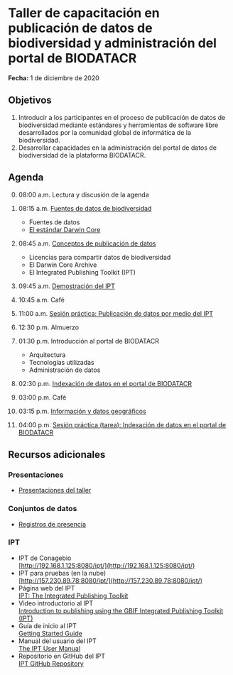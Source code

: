 # Taller de capacitación en publicación de datos de biodiversidad y administración del portal de BIODATACR

**Fecha:** 1 de diciembre de 2020

## Objetivos

1. Introducir a los participantes en el proceso de publicación de datos de biodiversidad mediante estándares y herramientas de software libre desarrollados por la comunidad global de informática de la biodiversidad.
2. Desarrollar capacidades en la administración del portal de datos de biodiversidad de la plataforma BIODATACR.

## Agenda

00. 08:00 a.m. Lectura y discusión de la agenda

01. 08:15 a.m. [Fuentes de datos de biodiversidad](https://drive.google.com/file/d/1WLBAby6zxUkjtieT2rgn-SOfTUtjrOFJ/view?usp=sharing)
    * Fuentes de datos
    * [El estándar Darwin Core](https://dwc.tdwg.org/)
    
02. 08:45 a.m. [Conceptos de publicación de datos](https://docs.google.com/presentation/d/1TF1nG0WR0UoXI_tZQJMWBH_eQH5MpNxxWtEhTpscbRQ/present?token=AC4w5ViHLBeoOcc-yTF0Km-a_FlYfh-MsA%3A1606657598499&includes_info_params=1&eisi=CLbgvPvxp-0CFQy5Jgodx38BaQ#slide=id.p4)
    * Licencias para compartir datos de biodiversidad
    * El Darwin Core Archive
    * El Integrated Publishing Toolkit (IPT)
    
03. 09:45 a.m. [Demostración del IPT](https://docs.google.com/presentation/d/12dJsVmm_PJqDXk1evPOxmby4dAwL5DKlEX3pSWbLSQU/present?token=AC4w5VhSCMT0sKT9V9T4uWyYNEMze_4kHg%3A1606659553219&includes_info_params=1&eisi=CJrux5_5p-0CFcY8ygod82wE6w#slide=id.p4)

04. 10:45 a.m. Café
05. 11:00 a.m. [Sesión práctica: Publicación de datos por medio del IPT](https://github.com/biodatacr/taller-publicacion-datos/tree/main/sesion-05)

06. 12:30 p.m. Almuerzo

07. 01:30 p.m. Introducción al portal de BIODATACR
    * Arquitectura
    * Tecnologías utilizadas
    * Administración de datos
    
08. 02:30 p.m. [Indexación de datos en el portal de BIODATACR](https://drive.google.com/file/d/1b90wet8vI7MBIFHwX2GkpIQqOo_fg2ji/view?usp=sharing)

09. 03:00 p.m. Café

10. 03:15 p.m. [Información y datos geográficos](https://github.com/biodatacr/taller-publicacion-datos/tree/main/sesion-10)

11. 04:00 p.m. [Sesión práctica (tarea): Indexación de datos en el portal de BIODATACR](https://drive.google.com/file/d/1PXWsOyvnTM7qrtelBx5VELdmlaW51BNP/view?usp=sharing)


## Recursos adicionales
### Presentaciones
* [Presentaciones del taller](https://drive.google.com/drive/folders/1iOsUtpDz5K82K4llXS1nde5olNq56rFE?usp=sharing)
### Conjuntos de datos
* [Registros de presencia](https://github.com/biodatacr/taller-publicacion-datos/tree/main/datos/presencia)
### IPT
* IPT de Conagebio  
[http://192.168.1.125:8080/ipt/](http://192.168.1.125:8080/ipt/)
* IPT para pruebas (en la nube)  
[http://157.230.89.78:8080/ipt/](http://157.230.89.78:8080/ipt/)
* Página web del IPT  
[IPT: The Integrated Publishing Toolkit](https://www.gbif.org/ipt/)
* Video introductorio al IPT  
[Introduction to publishing using the GBIF Integrated Publishing Toolkit (IPT)](https://www.youtube.com/watch?v=eDH9IoTrMVE&feature=emb_logo)
* Guía de inicio al IPT  
[Getting Started Guide](https://github.com/gbif/ipt/wiki/IPT2ManualNotes.wiki#getting-started-guide/)
* Manual del usuario del IPT  
[The IPT User Manual](https://github.com/gbif/ipt/wiki/IPT2ManualNotes.wiki#the-ipt-user-manual/)
* Repositorio en GitHub del IPT  
[IPT GitHub Repository](https://github.com/gbif/ipt)
